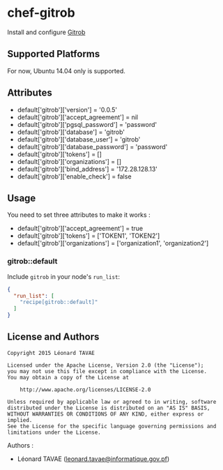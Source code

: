 # chef-gitrob

Install and configure [Gitrob](https://github.com/michenriksen/gitrob)

## Supported Platforms

For now, Ubuntu 14.04 only is supported.

## Attributes

* default['gitrob']['version'] = '0.0.5'
* default['gitrob']['accept_agreement'] = nil
* default['gitrob']['pgsql_password'] = 'password'
* default['gitrob']['database'] = 'gitrob'
* default['gitrob']['database_user'] = 'gitrob'
* default['gitrob']['database_password'] = 'password'
* default['gitrob']['tokens'] = []
* default['gitrob']['organizations'] = []
* default['gitrob']['bind_address'] = '172.28.128.13'
* default['gitrob']['enable_check'] = false

## Usage

You need to set three attributes to make it works :

* default['gitrob']['accept_agreement'] = true
* default['gitrob']['tokens'] = ['TOKEN1', 'TOKEN2']
* default['gitrob']['organizations'] = ['organization1', 'organization2']

### gitrob::default

Include `gitrob` in your node's `run_list`:

```json
{
  "run_list": [
    "recipe[gitrob::default]"
  ]
}
```

## License and Authors

```
Copyright 2015 Léonard TAVAE

Licensed under the Apache License, Version 2.0 (the "License");
you may not use this file except in compliance with the License.
You may obtain a copy of the License at

    http://www.apache.org/licenses/LICENSE-2.0

Unless required by applicable law or agreed to in writing, software
distributed under the License is distributed on an "AS IS" BASIS,
WITHOUT WARRANTIES OR CONDITIONS OF ANY KIND, either express or implied.
See the License for the specific language governing permissions and
limitations under the License.
```

Authors :

* Léonard TAVAE (<leonard.tavae@informatique.gov.pf>)
